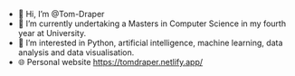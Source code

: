 - 👋 Hi, I’m @Tom-Draper
- 🌱 I’m currently undertaking a Masters in Computer Science in my fourth year at University.
- 👀 I’m interested in Python, artificial intelligence, machine learning, data analysis and data visualisation.
- 🌐 Personal website https://tomdraper.netlify.app/

<!---
Tom-Draper/Tom-Draper is a ✨ special ✨ repository because its `README.md` (this file) appears on your GitHub profile.
You can click the Preview link to take a look at your changes.
--->
